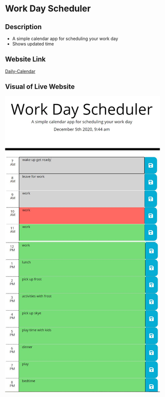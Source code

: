 # Work Day Scheduler 
## Description
* A simple calendar app for scheduling your work day
* Shows updated time

## Website Link
[Daily-Calendar](https://daniwhitlock.github.io/challenge-5-work-daily-schedule/)

## Visual of Live Website
![Image 1](/assets/images/image-1.JPG)
![Image 2](/assets/images/image-2.JPG)



